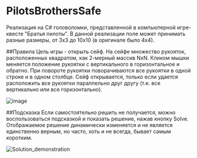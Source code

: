 # PilotsBrothersSafe

Реализация на C# головоломки, представленной в компьютерной игре-квесте "Братья пилоты". 
В данной реализации поле может принимать разные размеры, от 3x3 до 10x10 (в оригинале было 4x4).


##Правила
Цель игры - открыть сейф.
На сейфе множество рукояток, расположенных квадратом, как 2-мерный массив NxN.
Кликом мышки меняется положение рукоятки с вертикального в горизонтальное и обратно.
При повороте рукоятки поворачиваются все рукоятки в одной строке и в одном столбце. 
Сейф открывается, только если удается расположить все рукоятки параллельно друг другу (т.е. все вертикально или все горизонтально).

![image](https://user-images.githubusercontent.com/47988040/193587972-e00fc185-3850-4dff-9cba-458237e9990c.png)


##Подсказка
Если самостоятельно решить не получается, можно воспользоваться подсказкой и показать решение, нажав кнопку Solve. Отображаемое решение динамически изменяется и не является единственно верным, но часто, хоть и не всегда, бывает самым коротким.

![Solution_demonstration](https://user-images.githubusercontent.com/47988040/193585157-58efc9a0-63b9-4750-9f2a-85c5ac09bd66.png)


